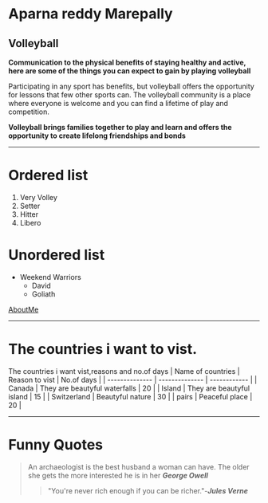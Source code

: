 # Aparna reddy Marepally
## Volleyball

**Communication to the physical benefits of staying healthy and active, here are some of the things you can expect to gain by playing volleyball**

Participating in any sport has benefits, but volleyball offers the opportunity for lessons that few other sports can. The volleyball community is a place where everyone is welcome and you can find a lifetime of play and competition.

**Volleyball brings families together to play and learn and offers the opportunity to create lifelong friendships and bonds**

---------------------

# Ordered list
1. Very Volley
  1. Setter
  2. Hitter
  3. Libero

# Unordered list
- Weekend Warriors
    - David
    - Goliath

[AboutMe](https://github.com/03-eng/Assignment2-Marepally/blob/main/WhatsApp%20Image%202023-02-01%20at%2012.00.57%20AM.jpeg)

-----------

# The countries i want to vist.

The countries i want vist,reasons and no.of days
|    Name of countries   |   Reason to vist          |    No.of days     |
| --------------        |   --------------      |     ------------   |
|      Canada        | They are beautyful waterfalls | 20   |
|     Island        |   They are beautyful island   |  15     |
|   Switzerland     |   Beautyful nature    | 30  |
|   pairs         |  Peaceful place  |  20   |

-----------

# Funny Quotes

>An archaeologist is the best husband a woman can have. The older she gets the more interested he is in her ***George Owell***
>>"You're never rich enough if you can be richer."-***Jules Verne***




 




